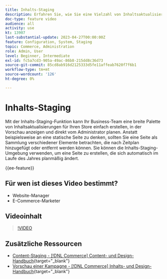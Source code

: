 ```yaml
---
title: Inhalts-Staging
description: Erfahren Sie, wie Sie eine Vielzahl von Inhaltsaktualisierungen für Ihren Store direkt vom Administrator erstellen, in der Vorschau anzeigen und planen können.
doc-type: feature video
audience: all
activity: use
kt: 13907
last-substantial-update: 2023-04-27T00:00:00Z
feature: Configuration, System, Staging
topic: Commerce, Administration
role: Admin, User
level: Beginner, Intermediate
exl-id: fc5a7cd3-905a-49ac-86b8-215dd8c36d73
source-git-commit: 85cd8ab916d2125333d5fe11affeab7620f7f6b1
workflow-type: tm+mt
source-wordcount: '126'
ht-degree: 0%

---
```


# Inhalts-Staging

Mit der Inhalts-Staging-Funktion kann Ihr Business-Team eine breite Palette von Inhaltsaktualisierungen für Ihren Store einfach erstellen, in der Vorschau anzeigen und direkt vom Administrator planen. Anstatt beispielsweise an eine statische Seite zu denken, sollten Sie eine Seite als Sammlung verschiedener Elemente betrachten, die nach Zeitplan hinzugefügt oder entfernt werden können. Sie können die Inhalts-Staging-Umgebung verwenden, um eine Seite zu erstellen, die sich automatisch im Laufe des Jahres planmäßig ändert.

{{ee-feature}}

## Für wen ist dieses Video bestimmt?

- Website-Manager
- E-Commerce-Marketer

## Videoinhalt

>[!VIDEO](https://video.tv.adobe.com/v/343784?quality=12&learn=on)

## Zusätzliche Ressourcen

- [Content-Staging - [!DNL Commerce] Content- und Design-Handbuch](https://experienceleague.adobe.com/docs/commerce-admin/content-design/staging/content-staging.html){target="_blank"}
- [Vorschau einer Kampagne - [!DNL Commerce] Inhalts- und Design-Handbuch](https://experienceleague.adobe.com/docs/commerce-admin/content-design/staging/content-staging-preview.html){target="_blank"}
